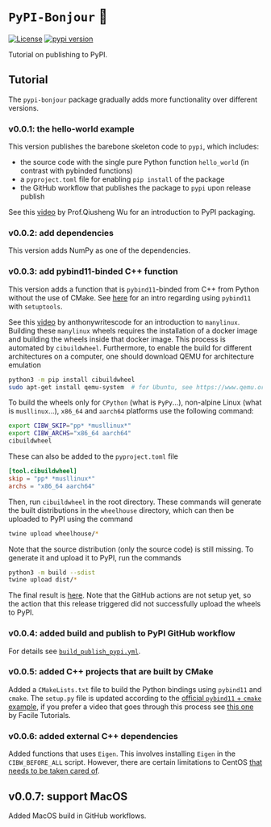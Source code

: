 # $\texttt{PyPI-Bonjour}$ 🥖

<a href="https://github.com/BolunDai0216/pypi-bonjour/blob/main/LICENSE"><img src="https://img.shields.io/badge/License-MIT-cfd8dc?style=flat-square&labelColor=orange&color=lightgray" alt="License"/></a>
<a href="https://badge.fury.io/py/pypi-bonjour"><img src="https://img.shields.io/pypi/v/pypi-bonjour?style=flat-square&labelColor=darkorange&color=lightgray" alt="pypi version"></a>

Tutorial on publishing to PyPI.

## Tutorial

The `pypi-bonjour` package gradually adds more functionality over different versions.

### v0.0.1: the hello-world example

This version publishes the barebone skeleton code to `pypi`, which includes:

- the source code with the single pure Python function `hello_world` (in contrast with pybinded functions)
- a `pyproject.toml` file for enabling `pip install` of the package
- the GitHub workflow that publishes the package to `pypi` upon release publish

See this [video](https://youtu.be/J0ClmuAbiMA?si=83Xe7eJW5LNUr5yP) by Prof.Qiusheng Wu for an introduction to PyPI packaging.

### v0.0.2: add dependencies

This version adds NumPy as one of the dependencies.

### v0.0.3: add pybind11-binded C++ function

This version adds a function that is `pybind11`-binded from C++ from Python without the use of CMake. See [here](https://pybind11.readthedocs.io/en/stable/compiling.html#modules-with-setuptools) for an intro regarding using `pybind11` with `setuptools`.

See this [video](https://youtu.be/80j-MRtHMek?si=f-o5LCoFGKja3P59) by anthonywritescode for an introduction to `manylinux`. Building these `manylinux` wheels requires the installation of a docker image and building the wheels inside that docker image. This process is automated by `cibuildwheel`. Furthermore, to enable the build for different architectures on a computer, one should download QEMU for architecture emulation

```bash
python3 -m pip install cibuildwheel
sudo apt-get install qemu-system  # for Ubuntu, see https://www.qemu.org/download for more details
```

To build the wheels only for `CPython` (what is `PyPy`...), non-alpine Linux (what is `musllinux`...), `x86_64` and `aarch64` platforms use the following command:

```bash
export CIBW_SKIP="pp* *musllinux*"
export CIBW_ARCHS="x86_64 aarch64"
cibuildwheel
```

These can also be added to the `pyproject.toml` file 

```toml
[tool.cibuildwheel]
skip = "pp* *musllinux*"
archs = "x86_64 aarch64" 
```

Then, run `cibuildwheel` in the root directory. These commands will generate the built distributions in the `wheelhouse` directory, which can then be uploaded to PyPI using the command

```bash
twine upload wheelhouse/*
```

Note that the source distribution (only the source code) is still missing. To generate it and upload it to PyPI, run the commands

```bash
python3 -m build --sdist
twine upload dist/*
```

The final result is [here](https://pypi.org/project/pypi-bonjour/0.0.3/#files). Note that the GitHub actions are not setup yet, so the action that this release triggered did not successfully upload the wheels to PyPI.

### v0.0.4: added build and publish to PyPI GitHub workflow

For details see [`build_publish_pypi.yml`](.github/workflows/build_publish_pypi.yml).

### v0.0.5: added C++ projects that are built by CMake

Added a `CMakeLists.txt` file to build the Python bindings using `pybind11` and `cmake`. The `setup.py` file is updated according to the [official `pybind11` + `cmake` example](https://github.com/pybind/cmake_example/blob/master/setup.py), if you prefer a video that goes through this process see [this one](https://youtu.be/H2wOlriHGmM?si=lF9kVxETq_msUT7a) by Facile Tutorials.

### v0.0.6: added external C++ dependencies

Added functions that uses `Eigen`. This involves installing `Eigen` in the `CIBW_BEFORE_ALL` script. However, there are certain limitations to CentOS [that needs to be taken cared of](https://stackoverflow.com/questions/74345206/centos-7-docker-yum-installation-gets-stuck).

## v0.0.7: support MacOS

Added MacOS build in GitHub workflows.
